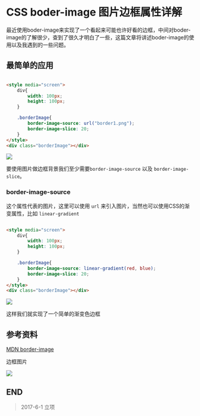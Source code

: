 # CSS boder-image 图片边框属性详解

最近使用boder-image来实现了一个看起来可能也许好看的边框，中间对boder-image的了解很少，查到了很久才明白了一些，这篇文章将讲述boder-image的使用以及我遇到的一些问题。

## 最简单的应用

``` html

<style media="screen">
    div{
        width: 100px;
        height: 100px;
    }

    .borderImage{
        border-image-source: url("border1.png");
        border-image-slice: 20;
    }
</style>
<div class="borderImage"></div>

```

![](http://o7yupdhjc.bkt.clouddn.com/17-6-5/47483821.jpg)

要使用图片做边框背景我们至少需要`border-image-source` 以及 `border-image-slice`。

### border-image-source

这个属性代表的图片，这里可以使用 `url` 来引入图片，当然也可以使用CSS的渐变属性，比如 `linear-gradient`

``` html

<style media="screen">
    div{
        width: 100px;
        height: 100px;
    }

    .borderImage{
        border-image-source: linear-gradient(red, blue);
        border-image-slice: 20;
    }
</style>
<div class="borderImage"></div>

```

![](http://o7yupdhjc.bkt.clouddn.com/17-6-5/50940272.jpg)

这样我们就实现了一个简单的渐变色边框

## 参考资料

[MDN border-image](https://developer.mozilla.org/zh-CN/docs/Web/CSS/border-image)

边框图片

![](http://o7yupdhjc.bkt.clouddn.com/17-6-5/38993513.jpg)

## END

>   2017-6-1    立项
